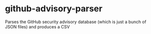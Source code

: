 # github-advisory-parser
Parses the GitHub security advisory database (which is just a bunch of JSON files) and produces a CSV
